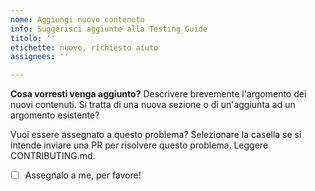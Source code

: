 ```yaml
---
nome: Aggiungi nuovo contenuto
info: Suggerisci aggiunte alla Testing Guide
titolo: ''
etichette: nuovo, richiesto aiuto
assignees: ''

---
```


**Cosa vorresti venga aggiunto?**
Descrivere brevemente l'argomento dei nuovi contenuti. Si tratta di una nuova sezione o di un'aggiunta ad un argomento esistente? 

Vuoi essere assegnato a questo problema? 
Selezionare la casella se si intende inviare una PR per risolvere questo problema. Leggere CONTRIBUTING.md.
- [ ] Assegnalo a me, per favore!
